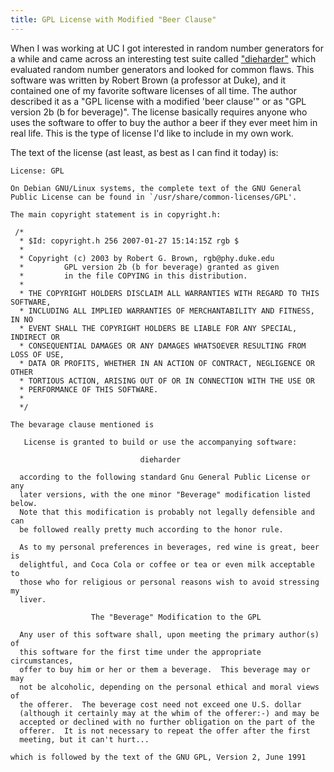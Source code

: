 ```yaml
---
title: GPL License with Modified "Beer Clause"
---
```


When I was working at UC I got interested in random number generators for a while and came across an interesting test suite called ["dieharder"](https://webhome.phy.duke.edu/~rgb/General/dieharder.php) which evaluated random number generators and looked for common flaws.  This software was written by Robert Brown (a professor at Duke), and it contained one of my favorite software licenses of all time.  The author described it as a "GPL license with a modified 'beer clause'" or as "GPL version 2b (b for beverage)".  The license basically requires anyone who uses the software to offer to buy the author a beer if they ever meet him in real life.  This is the type of license I'd like to include in my own work.

The text of the license (ast least, as best as I can find it today) is:

```
License: GPL

On Debian GNU/Linux systems, the complete text of the GNU General
Public License can be found in `/usr/share/common-licenses/GPL'.

The main copyright statement is in copyright.h:

 /*
  * $Id: copyright.h 256 2007-01-27 15:14:15Z rgb $
  *
  * Copyright (c) 2003 by Robert G. Brown, rgb@phy.duke.edu
  *         GPL version 2b (b for beverage) granted as given
  *         in the file COPYING in this distribution.
  *
  * THE COPYRIGHT HOLDERS DISCLAIM ALL WARRANTIES WITH REGARD TO THIS SOFTWARE,
  * INCLUDING ALL IMPLIED WARRANTIES OF MERCHANTABILITY AND FITNESS, IN NO
  * EVENT SHALL THE COPYRIGHT HOLDERS BE LIABLE FOR ANY SPECIAL, INDIRECT OR
  * CONSEQUENTIAL DAMAGES OR ANY DAMAGES WHATSOEVER RESULTING FROM LOSS OF USE,
  * DATA OR PROFITS, WHETHER IN AN ACTION OF CONTRACT, NEGLIGENCE OR OTHER
  * TORTIOUS ACTION, ARISING OUT OF OR IN CONNECTION WITH THE USE OR
  * PERFORMANCE OF THIS SOFTWARE.
  *
  */

The bevarage clause mentioned is

   License is granted to build or use the accompanying software:

                             dieharder

  according to the following standard Gnu General Public License or any
  later versions, with the one minor "Beverage" modification listed below.
  Note that this modification is probably not legally defensible and can
  be followed really pretty much according to the honor rule.

  As to my personal preferences in beverages, red wine is great, beer is
  delightful, and Coca Cola or coffee or tea or even milk acceptable to
  those who for religious or personal reasons wish to avoid stressing my
  liver.

                  The "Beverage" Modification to the GPL

  Any user of this software shall, upon meeting the primary author(s) of
  this software for the first time under the appropriate circumstances,
  offer to buy him or her or them a beverage.  This beverage may or may
  not be alcoholic, depending on the personal ethical and moral views of
  the offerer.  The beverage cost need not exceed one U.S. dollar
  (although it certainly may at the whim of the offerer:-) and may be
  accepted or declined with no further obligation on the part of the
  offerer.  It is not necessary to repeat the offer after the first
  meeting, but it can't hurt...

which is followed by the text of the GNU GPL, Version 2, June 1991
```
